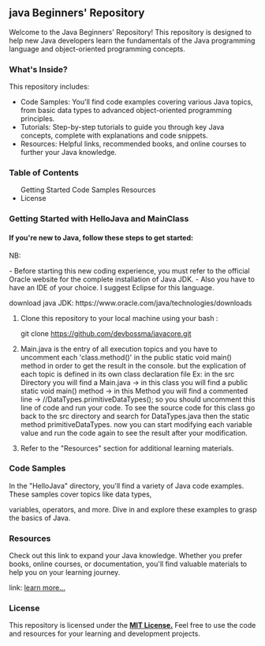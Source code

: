 <h2>java Beginners' Repository</h2>
<p>Welcome to the Java Beginners' Repository! 
This repository is designed to help new Java developers learn the fundamentals of the Java programming language and object-oriented programming concepts.</p>

<h3>What's Inside?</h3>
This repository includes:
<ul>
  <li>Code Samples: You'll find code examples covering various Java topics, from basic data types to advanced object-oriented programming principles.</li>
  <li>Tutorials: Step-by-step tutorials to guide you through key Java concepts, complete with explanations and code snippets.</li>
  <li>Resources: Helpful links, recommended books, and online courses to further your Java knowledge.</li>
</ul>
<h3>Table of Contents</h3>
<ul>
  <il>Getting Started</il>
  <il>Code Samples</il>
  <il>Resources</il>
  <li>License</li>
</ul>
<h3>Getting Started with HelloJava and MainClass</h3>

<h4>If you're new to Java, follow these steps to get started:</h4>
NB: <p>- Before starting this new coding experience, you must refer to the official Oracle website for the complete installation of Java JDK.
       - Also you have to have an IDE of your choice. I suggest Eclipse for this language.</p>
download java JDK: https://www.oracle.com/java/technologies/downloads

    
1. Clone this repository to your local machine using your bash :
   
   git clone https://github.com/devbossma/javacore.git
2. Main.java is the entry of all execution topics and you have to uncomment each 'class.method()' in the public static void main() method in order to get the result in the console.
   but the explication of each topic is defined in its own class declaration file
   Ex: in the src Directory you will find a Main.java -> in this class you will find a public static void main() method -> in this Method you will find a commented line -> //DataTypes.primitiveDataTypes();
       so you should uncomment this line of code and run your code. To see the source code for this class go back to the src directory and search for DataTypes.java then the static method primitiveDataTypes.
       now you can start modifying each variable value and run the code again to see the result after your modification.
   
4. Refer to the "Resources" section for additional learning materials.

<h3>Code Samples</h3>
<p>In the "HelloJava" directory, you'll find a variety of Java code examples. These samples cover topics like data types, </p>
<p>  variables, operators, and more. Dive in and explore these examples to grasp the basics of Java.</p>

<h3>Resources</h3>
<p>
  Check out this link to expand your Java knowledge.
  Whether you prefer books, online courses, or documentation, you'll find valuable materials to help you on your learning journey.
</p>
link: <a href="https://docs.oracle.com/javase/tutorial/java/nutsandbolts/index.html">learn more...</a>

<h3>License</h3>
<p>This repository is licensed under the <u><b>MIT License.</b></u> Feel free to use the code and resources for your learning and development projects.</p>











